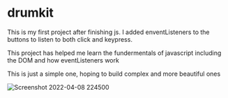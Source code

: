 # drumkit

This is my first project after finishing js. I added enventListeners to the buttons to listen to both click and keypress.

This project has helped me learn the fundermentals of javascript including the DOM and how eventListeners work

This is just a simple one, hoping to build complex and more beautiful ones

![Screenshot 2022-04-08 224500](https://user-images.githubusercontent.com/79772304/162543962-e9842f76-685b-4e9f-be2a-8afaf1e4b62d.png)
